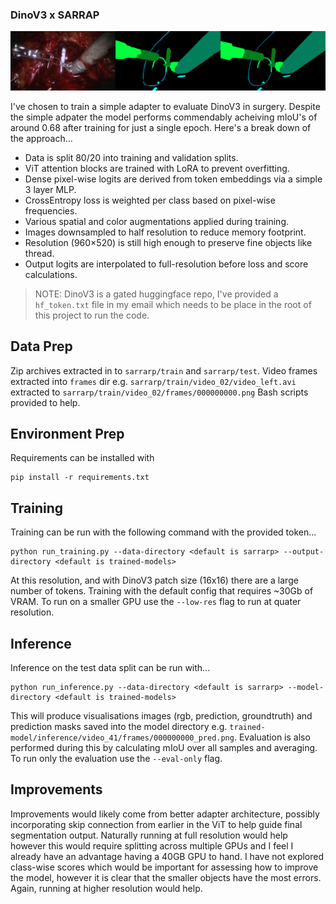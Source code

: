 ### DinoV3 x SARRAP

![Example segmentation](./example.png)

I've chosen to train a simple adapter to evaluate DinoV3 in surgery. Despite the simple adpater the model performs commendably acheiving mIoU's of around 0.68 after training for just a single epoch.
Here's a break down of the approach...
- Data is split 80/20 into training and validation splits.
- ViT attention blocks are trained with LoRA to prevent overfitting.
- Dense pixel-wise logits are derived from token embeddings via a simple 3 layer MLP. 
- CrossEntropy loss is weighted per class based on pixel-wise frequencies.
- Various spatial and color augmentations applied during training.
- Images downsampled to half resolution to reduce memory footprint.  
- Resolution (960×520) is still high enough to preserve fine objects like thread.  
- Output logits are interpolated to full-resolution before loss and score calculations.  

> NOTE: DinoV3 is a gated huggingface repo, I've provided a `hf_token.txt` file in my email which needs to be place in the root of this project to run the code.

## Data Prep
Zip archives extracted in to `sarrarp/train` and `sarrarp/test`.
Video frames extracted into `frames` dir e.g. `sarrarp/train/video_02/video_left.avi` extracted to `sarrarp/train/video_02/frames/000000000.png`
Bash scripts provided to help.

## Environment Prep
Requirements can be installed with
```
pip install -r requirements.txt
```

## Training
Training can be run with the following command with the provided token...
```
python run_training.py --data-directory <default is sarrarp> --output-directory <default is trained-models>
``` 
At this resolution, and with DinoV3 patch size (16x16) there are a large number of tokens. Training with the default config that requires ~30Gb of VRAM. To run on a smaller GPU use the `--low-res` flag to run at quater resolution.


## Inference
Inference on the test data split can be run with...
```
python run_inference.py --data-directory <default is sarrarp> --model-directory <default is trained-models>
```
This will produce visualisations images (rgb, prediction, groundtruth) and prediction masks saved into the model directory e.g. `trained-model/inference/video_41/frames/000000000_pred.png`. Evaluation is also performed during this by calculating mIoU over all samples and averaging. To run only the evaluation use the `--eval-only` flag.

## Improvements
Improvements would likely come from better adapter architecture, possibly incorporating skip connection from earlier in the ViT to help guide final segmentation output. Naturally running at full resolution would help however this would require splitting across multiple GPUs and I feel I already have an advantage having a 40GB GPU to hand. I have not explored class-wise scores which would be important for assessing how to improve the model, however it is clear that the smaller objects have the most errors. Again, running at higher resolution would help.
